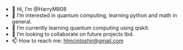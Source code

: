 - 👋 Hi, I’m @HarryM808
- 👀 I’m interested in quantum computing, learning python and math in general.
- 🌱 I’m currently learning quantum computing using qiskit.
- 💞️ I’m looking to collaborate on future projects tbd.
- 📫 How to reach me: hlmcintoshjr@gmail.com

<!---
HarryM808/HarryM808 is a ✨ special ✨ repository because its `README.md` (this file) appears on your GitHub profile.
You can click the Preview link to take a look at your changes.
--->
